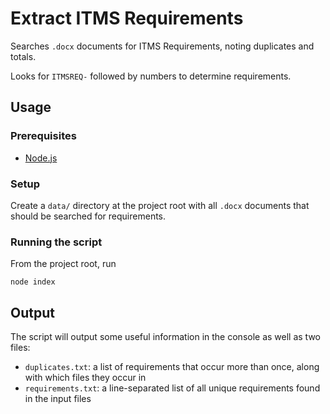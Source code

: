 # Extract ITMS Requirements
Searches `.docx` documents for ITMS Requirements, noting duplicates and totals.

Looks for `ITMSREQ-` followed by numbers to determine requirements.

## Usage
### Prerequisites
* [Node.js](https://nodejs.org/)

### Setup
Create a `data/` directory at the project root with all `.docx` documents that should be searched for requirements.

### Running the script
From the project root, run
```
node index
```

## Output
The script will output some useful information in the console as well as two files:
* `duplicates.txt`: a list of requirements that occur more than once, along with which files they occur in
* `requirements.txt`: a line-separated list of all unique requirements found in the input files
